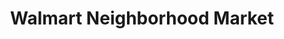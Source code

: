 ---
title: "Walmart Neighborhood Market"
url: /vestavia-hills/walmart-neighborhood-market/
shop: supermarket
---